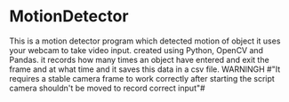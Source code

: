 # MotionDetector
This is a motion detector program which detected motion of object it uses your webcam to take video input.
created using Python, OpenCV and Pandas.
it records how many times an object have entered and exit the frame and at what time and it saves this data in a csv file.
WARNINGH #"It requires a stable camera frame to work correctly after starting the script camera shouldn't be moved to record correct input"#
